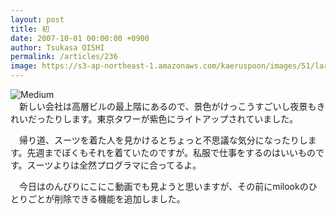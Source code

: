 ```yaml
---
layout: post
title: 初
date: 2007-10-01 00:00:00 +0900
author: Tsukasa OISHI
permalink: /articles/236
image: https://s3-ap-northeast-1.amazonaws.com/kaeruspoon/images/51/large.JPG?1300874620
---
```



![Medium](https://s3-ap-northeast-1.amazonaws.com/kaeruspoon/images/51/medium.JPG?1300874620)  
　新しい会社は高層ビルの最上階にあるので、景色がけっこうすごいし夜景もきれいだったりします。東京タワーが紫色にライトアップされていました。  

　帰り道、スーツを着た人を見かけるとちょっと不思議な気分になったりします。先週までぼくもそれを着ていたのですが。私服で仕事をするのはいいものです。スーツよりは全然プログラマに合ってるよ。  

　今日はのんびりにこにこ動画でも見ようと思いますが、その前にmilookのひとりごとが削除できる機能を追加しました。  

